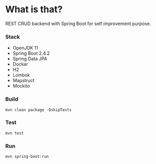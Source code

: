 # What is that?
REST CRUD backend with Spring Boot for self improvement purpose.

### Stack
* OpenJDK 11
* Spring Boot 2.4.2
* Spring Data JPA
* Docker
* H2
* Lombok
* Mapstruct
* Mockito

### Build
```mvn clean package -DskipTests```

### Test
```mvn test```

### Run
```mvn spring-boot:run``` 